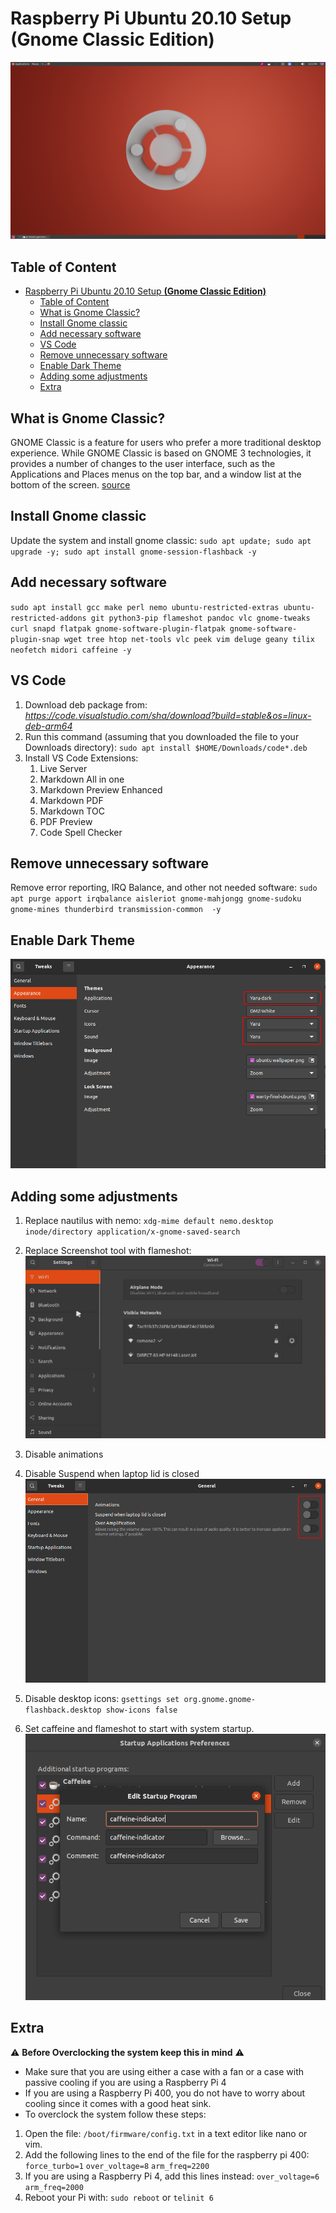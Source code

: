 # Raspberry Pi Ubuntu 20.10 Setup **(Gnome Classic Edition)**
![Desktop](imgs/desktopuc.png)

## Table of Content
- [Raspberry Pi Ubuntu 20.10 Setup **(Gnome Classic Edition)**](#raspberry-pi-ubuntu-2010-setup-gnome-classic-edition)
  - [Table of Content](#table-of-content)
  - [What is Gnome Classic?](#what-is-gnome-classic)
  - [Install Gnome classic](#install-gnome-classic)
  - [Add necessary software](#add-necessary-software)
  - [VS Code](#vs-code)
  - [Remove unnecessary software](#remove-unnecessary-software)
  - [Enable Dark Theme](#enable-dark-theme)
  - [Adding some adjustments](#adding-some-adjustments)
  - [Extra](#extra)

## What is Gnome Classic?
GNOME Classic is a feature for users who prefer a more traditional desktop experience. While GNOME Classic is based on GNOME 3 technologies, it provides a number of changes to the user interface, such as the Applications and Places menus on the top bar, and a window list at the bottom of the screen.
[source](https://help.gnome.org/users/gnome-help/stable/gnome-classic.html.en)

## Install Gnome classic
Update the system and install gnome classic: `sudo apt update; sudo apt upgrade -y; sudo apt install gnome-session-flashback -y`

## Add necessary software
`sudo apt install gcc make perl nemo ubuntu-restricted-extras ubuntu-restricted-addons git python3-pip flameshot pandoc vlc gnome-tweaks curl snapd flatpak gnome-software-plugin-flatpak gnome-software-plugin-snap wget tree htop net-tools vlc peek vim deluge geany tilix neofetch midori caffeine -y`

## VS Code
1. Download deb package from: *https://code.visualstudio.com/sha/download?build=stable&os=linux-deb-arm64*
2. Run this command (assuming that you downloaded the file to your Downloads directory):
`sudo apt install $HOME/Downloads/code*.deb`
3. Install VS Code Extensions:
   1.  Live Server
   2.  Markdown All in one
   3.  Markdown Preview Enhanced
   4.  Markdown PDF
   5.  Markdown TOC
   6.  PDF Preview
   7.  Code Spell Checker

## Remove unnecessary software
Remove error reporting, IRQ Balance, and other not needed software:
`sudo apt purge apport irqbalance aisleriot gnome-mahjongg gnome-sudoku gnome-mines thunderbird transmission-common  -y`

## Enable Dark Theme 
![Dark Theme](imgs/darktheme.png)

## Adding some adjustments
1. Replace nautilus with nemo: `xdg-mime default nemo.desktop inode/directory application/x-gnome-saved-search`

2. Replace Screenshot tool with flameshot:
   ![replace screenshot tool shortcut](imgs/settingflameshot.gif)

3.  Disable animations
4.  Disable Suspend when laptop lid is closed
![Animations](imgs/disableAnimations.png)

5.  Disable desktop icons: `gsettings set org.gnome.gnome-flashback.desktop show-icons false`

6. Set caffeine and flameshot to start with system startup.
![System Startup](imgs/systemstartup.png)

## Extra
:warning: **Before Overclocking the system keep this in mind** :warning:
* Make sure that you are using either a case with a fan or a case with passive cooling if you are using a Raspberry Pi 4
* If you are using a Raspberry Pi 400, you do not have to worry about cooling since it comes with a good heat sink.
* To overclock the system follow these steps:
1. Open the file: `/boot/firmware/config.txt` in a text editor like nano or vim.
2. Add the following lines to the end of the file for the raspberry pi 400:
`force_turbo=1`
`over_voltage=8`
`arm_freq=2200`
3. If you are using a Raspberry Pi 4, add this lines instead:
`over_voltage=6`
`arm_freq=2000`
4. Reboot your Pi with: `sudo reboot` or `telinit 6`

